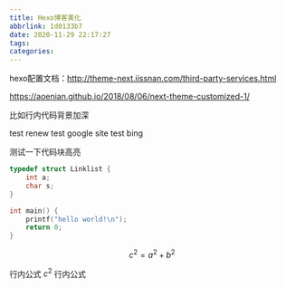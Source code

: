 ```yaml
---
title: Hexo博客美化
abbrlink: 1d0133b7
date: 2020-11-29 22:17:27
tags:
categories:
---
```



hexo配置文档：http://theme-next.iissnan.com/third-party-services.html

https://aoenian.github.io/2018/08/06/next-theme-customized-1/

比如行内代码背景加深

test renew
test google site
test bing

测试一下代码块高亮

```c
typedef struct Linklist {
    int a;
    char s;
}

int main() {
    printf("hello world!\n");
    return 0;
}

```

$$
c^2 = a^2 + b^2
$$

行内公式 $c^2$ 行内公式

